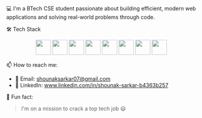 💻 I'm a BTech CSE student passionate about building efficient, modern web applications and solving real-world problems through code.

🛠️ Tech Stack

<p align="center">
  <img src="https://cdn.jsdelivr.net/gh/devicons/devicon/icons/html5/html5-original.svg" width="40" height="40"/>
  <img src="https://cdn.jsdelivr.net/gh/devicons/devicon/icons/css3/css3-original.svg" width="40" height="40"/>
  <img src="https://cdn.jsdelivr.net/gh/devicons/devicon/icons/javascript/javascript-original.svg" width="40" height="40"/>
  <img src="https://cdn.jsdelivr.net/gh/devicons/devicon/icons/c/c-original.svg" width="40" height="40"/>
  <img src="https://cdn.jsdelivr.net/gh/devicons/devicon/icons/cplusplus/cplusplus-original.svg" width="40" height="40"/>
  <img src="https://cdn.jsdelivr.net/gh/devicons/devicon/icons/python/python-original.svg" width="40" height="40"/>
  <img src="https://cdn.jsdelivr.net/gh/devicons/devicon/icons/mysql/mysql-original.svg" width="40" height="40"/>
  <img src="https://cdn.jsdelivr.net/gh/devicons/devicon/icons/figma/figma-original.svg" width="40" height="40"/>
</p>



📫 How to reach me:
- 📧 Email: shounaksarkar07@gmail.com
- 💼 LinkedIn: www.linkedin.com/in/shounak-sarkar-b4363b257

🎯 Fun fact:
> I'm on a mission to crack a top tech job 😃

<!---
shounakhere/shounakhere is a ✨ special ✨ repository because its `README.md` (this file) appears on your GitHub profile.
You can click the Preview link to take a look at your changes.
--->
